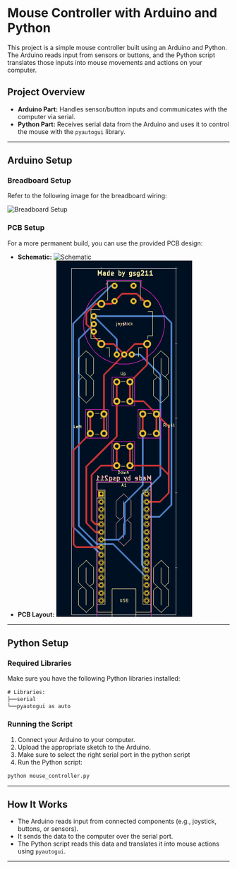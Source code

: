 # Mouse Controller with Arduino and Python

This project is a simple mouse controller built using an Arduino and Python. The Arduino reads input from sensors or buttons, and the Python script translates those inputs into mouse movements and actions on your computer.

## Project Overview

- **Arduino Part:** Handles sensor/button inputs and communicates with the computer via serial.
- **Python Part:** Receives serial data from the Arduino and uses it to control the mouse with the `pyautogui` library.

---

## Arduino Setup

### Breadboard Setup
Refer to the following image for the breadboard wiring:

![Breadboard Setup](Arduino/Frietzingimage.png)

### PCB Setup
For a more permanent build, you can use the provided PCB design:

- **Schematic:** ![Schematic](Arduino/KicadSchematic.png)
- **PCB Layout:** ![PCB Layout](Arduino/Pcb.png)

---

## Python Setup

### Required Libraries
Make sure you have the following Python libraries installed:

```
# Libraries:
├──serial
└──pyautogui as auto
```

### Running the Script
1. Connect your Arduino to your computer.
2. Upload the appropriate sketch to the Arduino.
3. Make sure to select the right serial port in the python script
4. Run the Python script:

```bash
python mouse_controller.py
```

---

## How It Works
- The Arduino reads input from connected components (e.g., joystick, buttons, or sensors).
- It sends the data to the computer over the serial port.
- The Python script reads this data and translates it into mouse actions using `pyautogui`.

---

